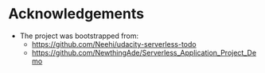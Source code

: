 # Acknowledgements
* The project was bootstrapped from:
    - https://github.com/Neehi/udacity-serverless-todo
    - https://github.com/NewthingAde/Serverless_Application_Project_Demo

